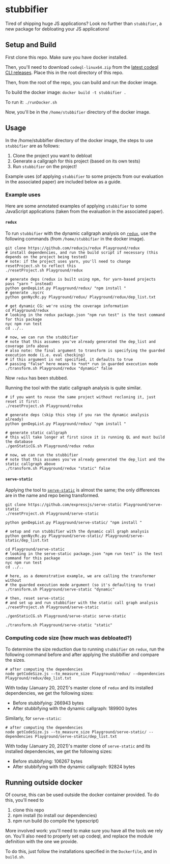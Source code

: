 # stubbifier

Tired of shipping huge JS applications?
Look no further than `stubbifier`, a new package for debloating your JS applications!

## Setup and Build

First clone this repo.
Make sure you have docker installed.

Then, you'll need to download `codeql-linux64.zip` from the [latest codeql CLI releases](https://github.com/github/codeql-cli-binaries/releases).
Place this in the root directory of this repo.

Then, from the root of the repo, you can build and run the docker image.

To build the docker image: `docker build -t stubbifier . `

To run it: `./runDocker.sh`

Now, you'll be in the `/home/stubbifier` directory of the docker image.


## Usage 

In the /home/stubbifier directory of the docker image, the steps to use `stubbifier` are as follows:
1. Clone the project you want to debloat
2. Generate a callgraph for this project (based on its own tests)
3. Run `stubbifier` on the project!

Example uses (of applying `stubbifier` to some projects from our evaluation in the associated paper) are included below as a guide.

### Example uses

Here are some annotated examples of applying `stubbifier` to some JavaScript applications (taken from the evaluation in the associated paper).

#### `redux`
To run `stubbifier` with the dynamic callgraph analysis on [`redux`](https://github.com/reduxjs/redux), use the following commands (from `/home/stubbifier` in the docker image).
```
git clone https://github.com/reduxjs/redux Playground/redux
# install dependencies, and run the build script if necessary (this depends on the project being tested)
# note: if the project uses yarn, you'll need to change resetProject.sh to reflect this
./resetProject.sh Playground/redux

# generate deps (redux is built using npm, for yarn-based projects pass "yarn " instead)
python genDepList.py Playground/redux/ "npm install "
# generate .nycrc
python genNycRc.py Playground/redux/ Playground/redux/dep_list.txt

# get dynamic CG: we're using the coverage information
cd Playground/redux
# looking in the redux package.json "npm run test" is the test command for this package
nyc npm run test 
cd ../..

# now, we can run the stubbifier
# note that this assumes you've already generated the dep_list and coverage info above
# also note: the final argument to transform is specifying the guarded execution mode (i.e. eval checking)
# if this argument is not specified, it defaults to true
# passing "false" here means to *not* run in guarded execution mode
./transform.sh Playground/redux "dynamic" false

```
Now `redux` has been stubbed.

Running the tool with the static callgraph analysis is quite similar.
```
# if you want to reuse the same project without recloning it, just reset it first:
./resetProject.sh Playground/redux

# generate deps (skip this step if you ran the dynamic analysis already)
python genDepList.py Playground/redux/ "npm install "

# generate static callgraph
# this will take longer at first since it is running QL and must build the database
./genStaticCG.sh Playground/redux redux

# now, we can run the stubbifier
# note that this assumes you've already generated the dep_list and the static callgraph above
./transform.sh Playground/redux "static" false
```

#### `serve-static`
Applying the tool to [`serve-static`](https://github.com/expressjs/serve-static) is almost the same; the only differences are in the name and repo being transformed.

```
git clone https://github.com/expressjs/serve-static Playground/serve-static
./resetProject.sh Playground/serve-static

python genDepList.py Playground/serve-static/ "npm install "

# setup and run stubbifier with the dynamic call graph analysis
python genNycRc.py Playground/serve-static/ Playground/serve-static/dep_list.txt

cd Playground/serve-static
# looking in the serve-static package.json "npm run test" is the test command for this package
nyc npm run test 
cd ../..

# here, as a demonstrative example, we are calling the transformer without
# the guarded execution mode argument (so it's defaulting to true)
./transform.sh Playground/serve-static "dynamic"

# then, reset serve-static 
# and set up and run stubbifier with the static call graph analysis
./resetProject.sh Playground/serve-static 

./genStaticCG.sh Playground/serve-static serve-static 

./transform.sh Playground/serve-static "static"
```

### Computing code size (how much was debloated?)
To determine the size reduction due to running `stubbifier` on `redux`, run the following command before and after applying the stubbifier and compare the sizes.
```
# after computing the dependencies 
node getCodeSize.js --to_measure_size Playground/redux/ --dependencies Playground/redux/dep_list.txt

```
With today (January 20, 2021)'s master clone of `redux` and its installed dependencies, we get the following sizes:
* Before stubbifying: 266943 bytes
* After stubbifying with the dynamic callgraph: 189900 bytes


Similarly, for `serve-static`:
```
# after computing the dependencies 
node getCodeSize.js --to_measure_size Playground/serve-static/ --dependencies Playground/serve-static/dep_list.txt

```
With today (January 20, 2021)'s master clone of `serve-static` and its installed dependencies, we get the following sizes:
* Before stubbifying: 106267 bytes
* After stubbifying with the dynamic callgraph: 92824 bytes

## Running outside docker

Of course, this can be used outside the docker container provided.
To do this, you'll need to 
1. clone this repo
2. npm install (to install our dependencies)
3. npm run build (to compile the typescript)

More involved work: you'll need to make sure you have all the tools we rely on.
You'll also need to properly set up codeql, and replace the module definition with the one we provide.

To do this, just follow the installations specified in the `Dockerfile`, and in `build.sh`.



